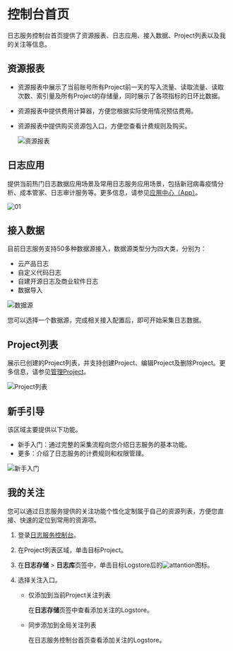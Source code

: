 # 控制台首页

日志服务控制台首页提供了资源报表、日志应用、接入数据、Project列表以及我的关注等信息。

## 资源报表

-   资源报表中展示了当前账号所有Project前一天的写入流量、读取流量、读取次数、索引量及所有Project的存储量，同时展示了各项指标的日环比数据。
-   资源报表中提供费用计算器，方便您根据实际使用情况预估费用。
-   资源报表中提供购买资源包入口，方便您查看计费规则及购买。

    ![资源报表](https://static-aliyun-doc.oss-accelerate.aliyuncs.com/assets/img/zh-CN/8668480061/p65698.png)


## 日志应用

提供当前热门日志数据应用场景及常用日志服务应用场景，包括新冠病毒疫情分析、成本管家、日志审计服务等。更多信息，请参见[应用中心（App）](/intl.zh-CN/应用中心（App）/日志审计服务/简介.md)。

![01](https://static-aliyun-doc.oss-accelerate.aliyuncs.com/assets/img/zh-CN/0527055061/p130076.png)

## 接入数据

目前日志服务支持50多种数据源接入，数据源类型分为四大类，分别为：

-   云产品日志
-   自定义代码日志
-   自建开源日志及商业软件日志
-   数据导入

![数据源](https://static-aliyun-doc.oss-accelerate.aliyuncs.com/assets/img/zh-CN/8668480061/p65699.png)

您可以选择一个数据源，完成相关接入配置后，即可开始采集日志数据。

## Project列表

展示已创建的Project列表，并支持创建Project、编辑Project及删除Project。更多信息，请参见[管理Project](/intl.zh-CN/数据采集/准备工作/管理Project.md)。

![Project列表](https://static-aliyun-doc.oss-accelerate.aliyuncs.com/assets/img/zh-CN/8067745951/p65700.png)

## 新手引导

该区域主要提供以下功能。

-   新手入门：通过完整的采集流程向您介绍日志服务的基本功能。
-   更多：介绍了日志服务的计费规则和权限管理。

![新手入门](https://static-aliyun-doc.oss-accelerate.aliyuncs.com/assets/img/zh-CN/1527055061/p182436.png)

## 我的关注

您可以通过日志服务提供的关注功能个性化定制属于自己的资源列表，方便您直接、快速的定位到常用的资源项。

1.  登录[日志服务控制台](https://sls.console.aliyun.com)。

2.  在Project列表区域，单击目标Project。

3.  在**日志存储** \> **日志库**页签中，单击目标Logstore后的![attantion](https://static-aliyun-doc.oss-accelerate.aliyuncs.com/assets/img/zh-CN/8067745951/p130812.png)图标。

4.  选择关注入口。

    -   仅添加到当前Project关注列表

        在**日志存储**页签中查看添加关注的Logstore。

    -   同步添加到全局关注列表

        在日志服务控制台首页查看添加关注的Logstore。


